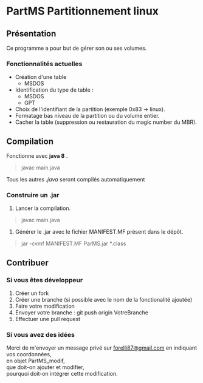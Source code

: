 # PartMS Partitionnement linux

## Présentation
Ce programme a pour but de gérer son ou ses volumes.

### Fonctionnalités actuelles

* Création d'une table
  * MSDOS
* Identification du type de table :  
  * MSDOS
  * GPT
* Choix de l'identifiant de la partition (exemple 0x83 -> linux).
* Formatage bas niveau de la partition ou du volume entier.
* Cacher la table (suppression ou restauration du magic number du MBR).

## Compilation

Fonctionne avec **java 8** .
> javac main.java

Tous les autres *.java* seront compilés automatiquement

### Construire un .jar

1. Lancer la compilation.
> javac main.java

1. Générer le .jar avec le fichier MANIFEST.MF présent dans le dépôt.
> jar -cvmf MANIFEST.MF ParMS.jar *.class

## Contribuer

### Si vous êtes développeur
1. Créer un fork  
1. Créer une branche (si possible avec le nom de la fonctionalité ajoutée)
1. Faire votre modification
1. Envoyer votre branche : git push origin VotreBranche  
1. Effectuer une pull request

### Si vous avez des idées
Merci de m'envoyer un message privé sur forelli87@gmail.com en indiquant vos coordonnées,  
en objet PartMS_modif,  
que doit-on ajouter et modifier,  
pourquoi doit-on intégrer cette modification.
